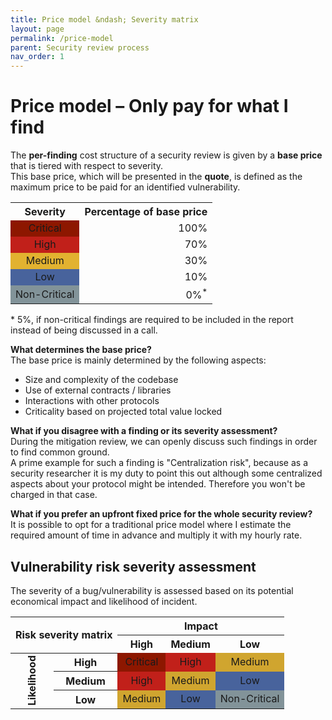 ```yaml
---
title: Price model &ndash; Severity matrix
layout: page
permalink: /price-model
parent: Security review process
nav_order: 1
---
```


# Price model &ndash; Only pay for what I find

The **per-finding** cost structure of a security review is given by a **base price** that is tiered with respect to severity.  
This base price, which will be presented in the **quote**, is defined as the maximum price to be paid for an identified vulnerability.

<table style="min-width:30%" align="center">
  <tbody>
    <tr>
      <th>Severity</th>
      <th>Percentage of base price</th>
    </tr>
    <tr>
      <td align="center" style="background-color: #8D1700">Critical</td>
      <td align="right">100%</td>
    </tr>
    <tr>
      <td align="center" style="background-color: #C1201A">High</td>
      <td align="right">70%</td>
    </tr>
    <tr>
      <td align="center" style="background-color: #E2B230">Medium</td>
      <td align="right">30%</td>
    </tr>
    <tr>
      <td align="center" style="background-color: #48639C">Low</td>
      <td align="right">10%</td>
    </tr>
    <tr>
      <td align="center" style="background-color: #829399">Non-Critical</td>
      <td align="right">0%<sup>*</sup></td>
    </tr>
  </tbody>
</table>

\* 5%, if non-critical findings are required to be included in the report instead of being discussed in a call.  

**What determines the base price?**  
The base price is mainly determined by the following aspects:
* Size and complexity of the codebase
* Use of external contracts / libraries
* Interactions with other protocols
* Criticality based on projected total value locked

**What if you disagree with a finding or its severity assessment?**  
During the mitigation review, we can openly discuss such findings in order to find common ground.  
A prime example for such a finding is "Centralization risk", because as a security researcher it is my duty to point this out
although some centralized aspects about your protocol might be intended. Therefore you won't be charged in that case.  
  
**What if you prefer an upfront fixed price for the whole security review?**  
It is possible to opt for a traditional price model where I estimate the required amount of time in advance and multiply it with my hourly rate.


## Vulnerability risk severity assessment

The severity of a bug/vulnerability is assessed based on its potential economical impact and likelihood of incident.

<table style="min-width:30%" align="center">
  <tbody>
    <tr>
      <th colspan="2" rowspan="2">Risk severity matrix</th>
      <th colspan="3">Impact</th>
    </tr>
    <tr>
      <th>High</th>
      <th>Medium</th>
      <th>Low</th>
    </tr>
    <tr>
      <th rowspan="3" style="writing-mode: vertical-rl; transform: rotate(180deg); min-width: 45px;">Likelihood</th>
      <th>High</th>
      <td align="center" style="background-color: #8D1700">Critical</td>
      <td align="center" style="background-color: #C1201A">High</td>
      <td align="center" style="background-color: #D0A52F">Medium</td>
    </tr>
    <tr>
      <th>Medium</th>
      <td align="center" style="background-color: #C1201A">High</td>
      <td align="center" style="background-color: #D0A52F">Medium</td>
      <td align="center" style="background-color: #48639C">Low</td>
    </tr>
    <tr>
      <th>Low</th>
      <td align="center" style="background-color: #D0A52F">Medium</td>
      <td align="center" style="background-color: #48639C">Low</td>
      <td align="center" style="background-color: #829399">Non-Critical</td>
    </tr>
  </tbody>
</table>

